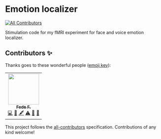 # Emotion localizer
<!-- ALL-CONTRIBUTORS-BADGE:START - Do not remove or modify this section -->
[![All Contributors](https://img.shields.io/badge/all_contributors-1-orange.svg?style=flat-square)](#contributors-)
<!-- ALL-CONTRIBUTORS-BADGE:END -->

Stimulation code for my fMRI experiment for face and voice emotion localizer.

## Contributors ✨

Thanks goes to these wonderful people ([emoji key](https://allcontributors.org/docs/en/emoji-key)):

<!-- ALL-CONTRIBUTORS-LIST:START - Do not remove or modify this section -->
<!-- prettier-ignore-start -->
<!-- markdownlint-disable -->
<table>
  <tr>
    <td align="center"><a href="https://github.com/fedefalag"><img src="https://avatars.githubusercontent.com/u/50373329?v=4?s=100" width="100px;" alt=""/><br /><sub><b>Fede F.</b></sub></a><br /><a href="https://github.com/cpp-lln-lab/emotion_localizer/commits?author=fedefalag" title="Code">💻</a> <a href="#ideas-fedefalag" title="Ideas, Planning, & Feedback">🤔</a> <a href="#content-fedefalag" title="Content">🖋</a> <a href="https://github.com/cpp-lln-lab/emotion_localizer/commits?author=fedefalag" title="Tests">⚠️</a> <a href="#userTesting-fedefalag" title="User Testing">📓</a> <a href="#data-fedefalag" title="Data">🔣</a></td>
  </tr>
</table>

<!-- markdownlint-restore -->
<!-- prettier-ignore-end -->

<!-- ALL-CONTRIBUTORS-LIST:END -->

This project follows the [all-contributors](https://github.com/all-contributors/all-contributors) specification. Contributions of any kind welcome!